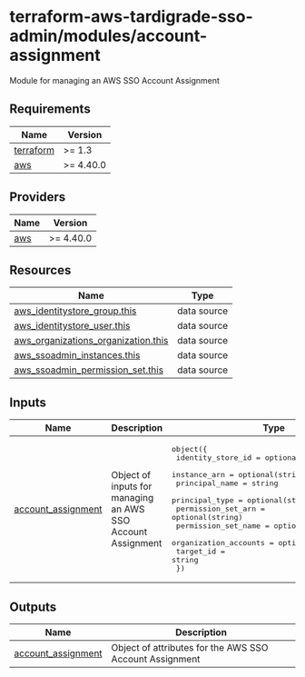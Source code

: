 # terraform-aws-tardigrade-sso-admin/modules/account-assignment

Module for managing an AWS SSO Account Assignment

<!-- BEGIN TFDOCS -->
## Requirements

| Name | Version |
|------|---------|
| <a name="requirement_terraform"></a> [terraform](#requirement\_terraform) | >= 1.3 |
| <a name="requirement_aws"></a> [aws](#requirement\_aws) | >= 4.40.0 |

## Providers

| Name | Version |
|------|---------|
| <a name="provider_aws"></a> [aws](#provider\_aws) | >= 4.40.0 |

## Resources

| Name | Type |
|------|------|
| [aws_identitystore_group.this](https://registry.terraform.io/providers/hashicorp/aws/latest/docs/data-sources/identitystore_group) | data source |
| [aws_identitystore_user.this](https://registry.terraform.io/providers/hashicorp/aws/latest/docs/data-sources/identitystore_user) | data source |
| [aws_organizations_organization.this](https://registry.terraform.io/providers/hashicorp/aws/latest/docs/data-sources/organizations_organization) | data source |
| [aws_ssoadmin_instances.this](https://registry.terraform.io/providers/hashicorp/aws/latest/docs/data-sources/ssoadmin_instances) | data source |
| [aws_ssoadmin_permission_set.this](https://registry.terraform.io/providers/hashicorp/aws/latest/docs/data-sources/ssoadmin_permission_set) | data source |

## Inputs

| Name | Description | Type | Default | Required |
|------|-------------|------|---------|:--------:|
| <a name="input_account_assignment"></a> [account\_assignment](#input\_account\_assignment) | Object of inputs for managing an AWS SSO Account Assignment | <pre>object({<br>    identity_store_id     = optional(string)<br>    instance_arn          = optional(string)<br>    principal_name        = string<br>    principal_type        = optional(string, "GROUP")<br>    permission_set_arn    = optional(string)<br>    permission_set_name   = optional(string)<br>    organization_accounts = optional(list(string))<br>    target_id             = string<br>  })</pre> | n/a | yes |

## Outputs

| Name | Description |
|------|-------------|
| <a name="output_account_assignment"></a> [account\_assignment](#output\_account\_assignment) | Object of attributes for the AWS SSO Account Assignment |

<!-- END TFDOCS -->
